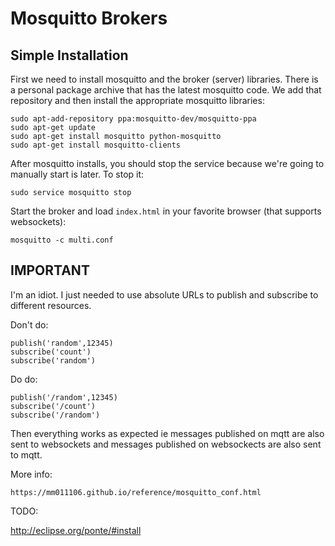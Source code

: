 
# Mosquitto Brokers

## Simple Installation

First we need to install mosquitto and the broker (server) libraries.
There is a personal package archive that has the latest mosquitto code.
We add that repository and then install the appropriate mosquitto
libraries:

	sudo apt-add-repository ppa:mosquitto-dev/mosquitto-ppa
	sudo apt-get update 
	sudo apt-get install mosquitto python-mosquitto
	sudo apt-get install mosquitto-clients

After mosquitto installs, you should stop the service because we're
going to manually start is later. To stop it:

	sudo service mosquitto stop

Start the broker and load `index.html` in your favorite browser (that
supports websockets):

	mosquitto -c multi.conf

## IMPORTANT

I'm an idiot. I just needed to use absolute URLs to publish and
subscribe to different resources.

Don't do:

	publish('random',12345)
	subscribe('count')
	subscribe('random')

Do do:

	publish('/random',12345)
	subscribe('/count')
	subscribe('/random')

Then everything works as expected ie messages published on mqtt are
also sent to websockets and messages published on websockects are also
sent to mqtt.

More info:

	https://mm011106.github.io/reference/mosquitto_conf.html

TODO:

http://eclipse.org/ponte/#install
